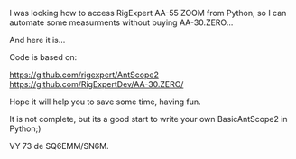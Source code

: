 I was looking how to access RigExpert AA-55 ZOOM from Python, so I can automate some measurments without buying AA-30.ZERO...

And here it is...

Code is based on:

https://github.com/rigexpert/AntScope2
https://github.com/RigExpertDev/AA-30.ZERO/

Hope it will help you to save some time, having fun.

It is not complete, but its a good start to write your own BasicAntScope2 in Python;)

VY 73 de SQ6EMM/SN6M.
